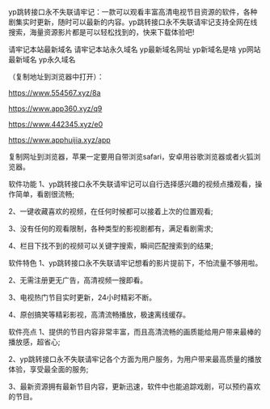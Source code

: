 yp跳转接口永不失联请牢记：一款可以观看丰富高清电视节目资源的软件，各种剧集实时更新，随时可以最新的内容。yp跳转接口永不失联请牢记支持全网在线搜索，海量资源影片都是可以轻松找到的，快来下载体验吧!

请牢记本站最新域名
请牢记本站永久域名
yp最新域名网址
yp新域名是啥
yp网站最新域名
yp永久域名


（复制地址到浏览器中打开）：

https://www.554567.xyz/8a

https://www.app360.xyz/q9

https://www.442345.xyz/e0

https://www.apphuijia.xyz/app

复制网址到浏览器，苹果一定要用自带浏览safari，安卓用谷歌浏览器或者火狐浏览器。


 
软件功能
1、yp跳转接口永不失联请牢记可以自行选择感兴趣的视频点播观看，操作简单，看剧很流畅;

2、一键收藏喜欢的视频，在任何时候都可以接着上次的位置观看;

3、没有任何的观看限制，各种类型的影视剧都有，满足看剧需求;

4、栏目下找不到的视频可以关键字搜索，瞬间匹配搜索到的结果;

软件特色
1、yp跳转接口永不失联请牢记想看的影片提前下，不怕流量不够用啦。

2、无需注册更无广告，高清视频一搜即看。

3、电视热门节目实时更新，24小时精彩不断。

4、原创搞笑等精彩影视，高清流畅播放，极速离线缓存。

软件亮点
1、提供的节目内容非常丰富，而且高清流畅的画质能给用户带来最棒的播放感，超省心;

2、yp跳转接口永不失联请牢记各个方面为用户服务，为用户带来最高质量的播放体验，享受最全面的服务;

3、最新资源拥有最新节目内容，更新迅速，软件中也能追踪戏剧，可以预约喜欢的节目。
